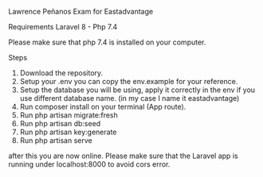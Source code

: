 Lawrence Peñanos Exam for Eastadvantage

Requirements
Laravel 8 - Php 7.4

Please make sure that php 7.4 is installed on your computer.


Steps
1. Download the repository.
2. Setup your .env you can copy the env.example for your reference.
3. Setup the database you will be using, apply it correctly in the env if you use different database name. (in my case I name it eastadvantage)
4. Run composer install on your terminal (App route).
5. Run php artisan migrate:fresh
6. Run php artisan db:seed
7. Run php artisan key:generate
8. Run php artisan serve

after this you are now online. Please make sure that the
Laravel app is running under localhost:8000 to avoid cors error.

